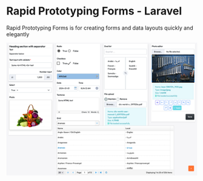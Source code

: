 # Rapid Prototyping Forms - Laravel

Rapid Prototyping Forms is for creating forms and data layouts quickly and elegantly

![form_fields](src/media/form_fields.png)


